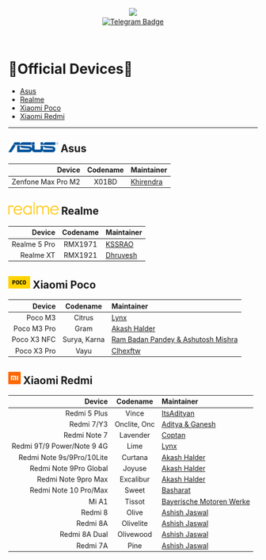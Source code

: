 <p align="center">
  <img src="https://user-images.githubusercontent.com/87426352/157710326-991ecb31-65cf-460b-b3ec-d6ddad1edbdb.png">
  <br/>
  <a href="https://telegram.me/projectblaze">
    <img src="https://img.shields.io/badge/-ProjectBlaze-blue?style=flat&logo=Telegram&logoColor=white" alt="Telegram Badge" height="30"/>
    <a/>
    
<p/>
<br/>
 

# :iphone:Official Devices:iphone:
- [Asus](#-asus)
- [Realme](#-realme)
- [Xiaomi Poco](#-xiaomi-poco)
- [Xiaomi Redmi](#-xiaomi-redmi)

---
## <img src="logos/asus.svg" height="20"> Asus

Device             | Codename | Maintainer
------------------:|:--------:|:------
Zenfone Max Pro M2 | X01BD    | [Khirendra](https://telegram.me/marcellasne_zero)


## <img src="logos/realme.png" height="25"> Realme

Device       | Codename | Maintainer
------------:|:--------:|:----------
Realme 5 Pro | RMX1971  | [KSSRAO](https://telegram.me/kssrao13882)
Realme XT    | RMX1921  | [Dhruvesh](https://telegram.me/dhruvesh_23)


## <img src="logos/poco.svg" height="25"> Xiaomi Poco

Device      | Codename     | Maintainer
-----------:|:------------:|:------
Poco M3     | Citrus       | [Lynx](https://telegram.me/hakazeee)
Poco M3 Pro | Gram         | [Akash Halder](https://telegram.me/akashhalder520)
Poco X3 NFC | Surya, Karna | [Ram Badan Pandey & Ashutosh Mishra](https://telegram.me/mrtechnostart)
Poco X3 Pro | Vayu         | [Clhexftw](https://telegram.me/clhex_chat)


## <img src="logos/redmi_mi.svg" height="25"> Xiaomi Redmi

 Device                     |Codename      | Maintainer 
 --------------------------:|:------------:|:-----------------
 Redmi 5 Plus               | Vince        | [ItsAdityan](https://telegram.me/ItsAdityan)
 Redmi 7/Y3                 | Onclite, Onc | [Aditya & Ganesh](https://telegram.me/ganesh314159)
 Redmi Note 7               | Lavender     | [Coptan](https://telegram.me/AlCoptan99)
 Redmi 9T/9 Power/Note 9 4G | Lime         | [Lynx](https://telegram.me/hakazeee)
 Redmi Note 9s/9Pro/10Lite  | Curtana      | [Akash Halder](https://telegram.me/akashhalder520)
 Redmi Note 9Pro Global     | Joyuse       | [Akash Halder](https://telegram.me/akashhalder520)
 Redmi Note 9pro Max        | Excalibur    | [Akash Halder](https://telegram.me/akashhalder520)
 Redmi Note 10 Pro/Max      | Sweet        | [Basharat](https://telegram.me/basharatbuilds)
 Mi A1                      | Tissot       | [Bayerische Motoren Werke](https://telegram.me/bmwtheseries)
 Redmi 8                    | Olive        | [Ashish Jaswal](https://telegram.me/jaswal_ashish)
 Redmi 8A                   | Olivelite    | [Ashish Jaswal](https://telegram.me/jaswal_ashish)
 Redmi 8A Dual              | Olivewood    | [Ashish Jaswal](https://telegram.me/jaswal_ashish)
 Redmi 7A                   | Pine         | [Ashish Jaswal](https://telegram.me/jaswal_ashish)
 
 
 

